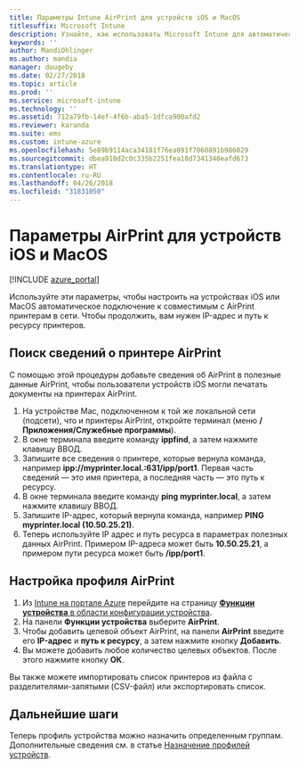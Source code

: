 ```yaml
---
title: Параметры Intune AirPrint для устройств iOS и MacOS
titlesuffix: Microsoft Intune
description: Узнайте, как использовать Microsoft Intune для автоматического подключения устройств iOS и macOS к совместимым с AirPrint принтерам.
keywords: ''
author: MandiOhlinger
ms.author: mandia
manager: dougeby
ms.date: 02/27/2018
ms.topic: article
ms.prod: ''
ms.service: microsoft-intune
ms.technology: ''
ms.assetid: 712a79fb-14ef-4f6b-aba5-1dfca900afd2
ms.reviewer: karanda
ms.suite: ems
ms.custom: intune-azure
ms.openlocfilehash: 5e89b9114aca34181f76ea091f7060891b986029
ms.sourcegitcommit: dbea918d2c0c335b2251fea18d7341340eafd673
ms.translationtype: HT
ms.contentlocale: ru-RU
ms.lasthandoff: 04/26/2018
ms.locfileid: "31831050"
---
```

# <a name="airprint-settings-for-ios-and-macos-devices"></a>Параметры AirPrint для устройств iOS и MacOS

[!INCLUDE [azure_portal](./includes/azure_portal.md)]

Используйте эти параметры, чтобы настроить на устройствах iOS или MacOS автоматическое подключение к совместимым с AirPrint принтерам в сети. Чтобы продолжить, вам нужен IP-адрес и путь к ресурсу принтеров.

## <a name="find-airprint-printer-information"></a>Поиск сведений о принтере AirPrint

С помощью этой процедуры добавьте сведения об AirPrint в полезные данные AirPrint, чтобы пользователи устройств iOS могли печатать документы на принтерах AirPrint.

1. На устройстве Mac, подключенном к той же локальной сети (подсети), что и принтеры AirPrint, откройте терминал (меню **/Приложения/Служебные программы**).
2. В окне терминала введите команду **ippfind**, а затем нажмите клавишу ВВОД.
3. Запишите все сведения о принтере, которые вернула команда, например **ipp://myprinter.local.:631/ipp/port1**. Первая часть сведений — это имя принтера, а последняя часть — это путь к ресурсу.
4. В окне терминала введите команду **ping myprinter.local**, а затем нажмите клавишу ВВОД.
5. Запишите IP-адрес, который вернула команда, например **PING myprinter.local (10.50.25.21)**.
6. Теперь используйте IP адрес и путь ресурса в параметрах полезных данных AirPrint. Примером IP-адреса может быть **10.50.25.21**, а примером пути ресурса может быть **/ipp/port1**.

## <a name="configure-an-airprint-profile"></a>Настройка профиля AirPrint

1. Из [Intune на портале Azure](https://portal.azure.com) перейдите на страницу [**Функции устройства** в области конфигурации устройства](device-features-configure.md). 
1. На панели **Функции устройства** выберите **AirPrint**.
2. Чтобы добавить целевой объект AirPrint, на панели **AirPrint** введите его **IP-адрес** и **путь к ресурсу**, а затем нажмите кнопку **Добавить**.
3. Вы можете добавить любое количество целевых объектов. После этого нажмите кнопку **ОК**.

Вы также можете импортировать список принтеров из файла с разделителями-запятыми (CSV-файл) или экспортировать список.


## <a name="next-steps"></a>Дальнейшие шаги

Теперь профиль устройства можно назначить определенным группам. Дополнительные сведения см. в статье [Назначение профилей устройств](device-profile-assign.md).